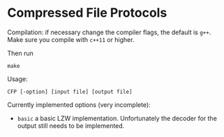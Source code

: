 # Compressed File Protocols

Compilation: if necessary change the compiler flags, the default is `g++`. Make sure you compile with `c++11` or higher.

Then run
```
make
```

Usage:
```
CFP [-option] [input file] [output file]
```

Currently implemented options (very incomplete):
* `basic` a basic LZW implementation. Unfortunately the decoder for the output still needs to be implemented.
